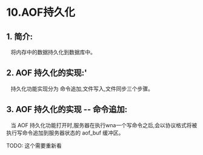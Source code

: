 # 10.AOF持久化

## 1. 简介:

   将内存中的数据持久化到数据库中。

## 2. AOF 持久化的实现:'

   持久化功能实现分为 命令追加,文件写入,文件同步三个步骤。

## 3. AOF 持久化的实现 -- 命令追加:

   当 AOF 持久化功能打开时,服务器在执行wna一个写命令之后,会以协议格式将被执行写命令追加到服务器状态的 aof\_buf 缓冲区。

TODO: 这个需要重新看

